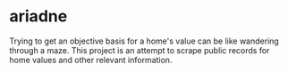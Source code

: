 # ariadne
Trying to get an objective basis for a home's value can be like wandering through a maze. This project is an attempt to scrape public records for home values and other relevant information.
